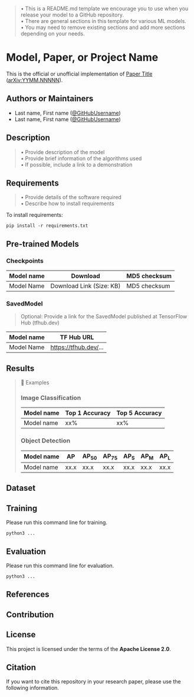 > • This is a README.md template we encourage you to use when you release your model to a GitHub repository.  
> • There are general sections in this template for various ML models.  
> • You may need to remove existing sections and add more sections depending on your needs.  

# Model, Paper, or Project Name

This is the official or unofficial implementation of [Paper Title](https://arxiv.org/abs/YYMM.NNNNN) ([arXiv:YYMM.NNNNN](https://arxiv.org/abs/YYMM.NNNNN)).

## Authors or Maintainers

* Last name, First name ([@GitHubUsername](https://github.com/username))
* Last name, First name ([@GitHubUsername](https://github.com/username))

## Description
> • Provide description of the model  
> • Provide brief information of the algorithms used  
> • If possible, include a link to a demonstration  

## Requirements
> • Provide details of the software required  
> • Describe how to install requirements  

To install requirements:

```setup
pip install -r requirements.txt
```

## Pre-trained Models

### Checkpoints
| Model name  | Download | MD5 checksum |
|-------------|----------|--------------|
| Model Name | Download Link (Size: KB) | MD5 checksum |

### SavedModel
> Optional: Provide a link for the SavedModel published at TensorFlow Hub (tfhub.dev)  

| Model name  | TF Hub URL | 
|-------------|------------|
| Model Name |  https://tfhub.dev/... |


## Results
> 🔖 Examples
> ### Image Classification  
>  
> | Model name | Top 1 Accuracy | Top 5 Accuracy |  
> |------------|----------------|----------------|  
> | Model name | xx% | xx% |  
>  
> ### Object Detection  
>  
> | Model name | AP | AP<sub>50</sub> | AP<sub>75</sub> | AP<sub>S</sub> | AP<sub>M</sub> | AP<sub>L</sub> |  
> |------------|--- |---------------- | --------------- | ---------------| ---------------| -------------- |  
> | Model name | xx.x | xx.x | xx.x | xx.x | xx.x | xx.x |  

## Dataset
<!-- 
• Provide detailed information of the dataset used
-->

## Training
<!-- 
• Provide detailed training information (preprocessing, hyperparameters, random seeds, and environment) 
• Provide a command line example for training.
-->

Please run this command line for training.

```shell
python3 ...
```

## Evaluation
<!-- 
• Provide an evaluation script with details of how to reproduce results.
• Describe data preprocessing / postprocessing steps
• Provide a command line example for evaluation.
-->

Please run this command line for evaluation.

```shell
python3 ...
```

## References
<!-- Link to references -->

## Contribution
<!-- 
• Communicate your expectations clearly.
• How will you review and accept a contribution? (e.g., Use an issue template)
• What types of contributions will you accept? (e.g., Bug fixes only)
-->

## License
<!-- 
• Place your license text in a file named LICENSE.txt (or LICENSE.md) in the root of the repository.
• Please also include information about your license in this README.md file.
e.g., [Adding a license to a repository](https://help.github.com/en/github/building-a-strong-community/adding-a-license-to-a-repository)
-->

This project is licensed under the terms of the **Apache License 2.0**.

## Citation
<!-- 
If you want to make your repository citable, please follow the instructions at [Making Your Code Citable](https://guides.github.com/activities/citable-code/)
-->

If you want to cite this repository in your research paper, please use the following information.

